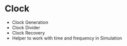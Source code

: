 # Clock

* Clock Generation
* Clock Divider
* Clock Recovery
* Helper to work with time and frequency in Simulation